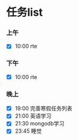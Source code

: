 # 任务list

### 上午
- [x] 10:00 rte
### 下午
- [x] 10:00 rte
### 晚上
- [x] 19:00 完善寒假任务列表
- [x] 21:00 英语学习
- [x] 21:30 mongodb学习
- [x] 23:45 睡觉